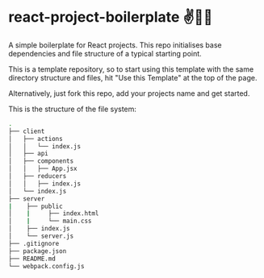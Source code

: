 # react-project-boilerplate ✌️🧞‍♀️
A simple boilerplate for React projects. This repo initialises base dependencies and file structure of a typical starting point.

This is a template repository, so to start using this template with the same directory structure and files, hit "Use this Template" at the top of the page.

Alternatively, just fork this repo, add your projects name and get started. 


This is the structure of the file system:

```sh
.
├── client
│   ├── actions
│   │   └── index.js
│   ├── api
│   ├── components
│   │   ├── App.jsx
│   ├── reducers
│   │   ├── index.js
│   └── index.js
├── server
|    ├── public
│    |     ├── index.html
│    |     └── main.css
│    ├── index.js
│    └── server.js
├── .gitignore
├── package.json
├── README.md
└── webpack.config.js
